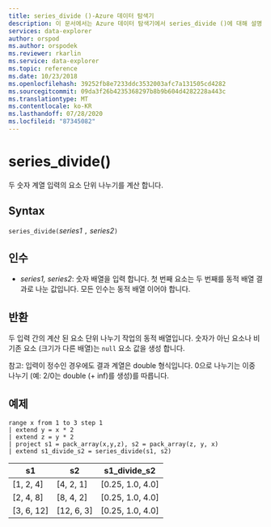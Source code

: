 ```yaml
---
title: series_divide ()-Azure 데이터 탐색기
description: 이 문서에서는 Azure 데이터 탐색기에서 series_divide ()에 대해 설명 합니다.
services: data-explorer
author: orspod
ms.author: orspodek
ms.reviewer: rkarlin
ms.service: data-explorer
ms.topic: reference
ms.date: 10/23/2018
ms.openlocfilehash: 39252fb8e7233ddc3532003afc7a131505cd4282
ms.sourcegitcommit: 09da3f26b4235368297b8b9b604d4282228a443c
ms.translationtype: MT
ms.contentlocale: ko-KR
ms.lasthandoff: 07/28/2020
ms.locfileid: "87345082"
---
```

# <a name="series_divide"></a>series_divide()

두 숫자 계열 입력의 요소 단위 나누기를 계산 합니다.

## <a name="syntax"></a>Syntax

`series_divide(`*series1* `,` *series2*`)`

## <a name="arguments"></a>인수

* *series1, series2*: 숫자 배열을 입력 합니다. 첫 번째 요소는 두 번째를 동적 배열 결과로 나눈 값입니다. 모든 인수는 동적 배열 이어야 합니다. 

## <a name="returns"></a>반환

두 입력 간의 계산 된 요소 단위 나누기 작업의 동적 배열입니다. 숫자가 아닌 요소나 비 기존 요소 (크기가 다른 배열)는 `null` 요소 값을 생성 합니다.

참고: 입력이 정수인 경우에도 결과 계열은 double 형식입니다. 0으로 나누기는 이중 나누기 (예: 2/0는 double (+ inf)를 생성)를 따릅니다.

## <a name="example"></a>예제

<!-- csl: https://help.kusto.windows.net:443/Samples -->
```kusto
range x from 1 to 3 step 1
| extend y = x * 2
| extend z = y * 2
| project s1 = pack_array(x,y,z), s2 = pack_array(z, y, x)
| extend s1_divide_s2 = series_divide(s1, s2)
```

|s1         |s2|        s1_divide_s2|
|---|---|---|
|[1, 2, 4]    |[4, 2, 1]|   [0.25, 1.0, 4.0]|
|[2, 4, 8]    |[8, 4, 2]|   [0.25, 1.0, 4.0]|
|[3, 6, 12]   |[12, 6, 3]|  [0.25, 1.0, 4.0]|
